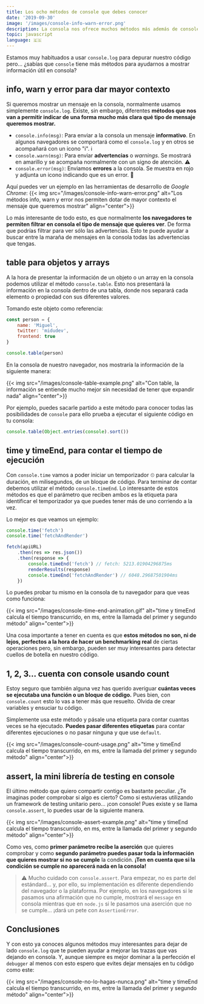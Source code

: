 ```yaml
---
title: Los ocho métodos de console que debes conocer
date: '2019-09-30'
image: '/images/console-info-warn-error.png'
description: La consola nos ofrece muchos métodos más además de console.log. Conoce los que quedan, que te ayudarán a mostrar mejores mensajes en la consola. warn, error, info, table, time, timeEnd, count y assert.
topic: javascript
language: 🇪🇸
---
```


Estamos muy habituados a usar `console.log` para depurar nuestro código pero... ¿sabías que `console` tiene más métodos para ayudarnos a mostrar información útil en consola?

## info, warn y error para dar mayor contexto

Si queremos mostrar un mensaje en la consola, normalmente usamos simplemente `console.log`. Existe, sin embargo, diferentes **métodos que nos van a permitir indicar de una forma mucho más clara qué tipo de mensaje queremos mostrar.**

* `console.info(msg)`: Para enviar a la consola un mensaje **informativo**. En algunos navegadores se comportará como el  `console.log` y en otros se acompañará con un icono "i". ℹ️
* `console.warn(msg)`: Para enviar **advertencias** o *warnings*. Se mostrará en amarillo y se acompaña normalmente con un signo de atención. ⚠️
* `console.error(msg)`: Enviamos **errores** a la consola. Se muestra en rojo y adjunta un icono indicando que es un error. 🛑

Aquí puedes ver un ejemplo en las herramientas de desarrollo de *Google Chrome*:
{{< img src="/images/console-info-warn-error.png" alt="Los métodos info, warn y error nos permiten dotar de mayor contexto el mensaje que queremos mostrar" align="center">}}

Lo más interesante de todo esto, es que normalmente **los navegadores te permiten filtrar en consola el tipo de mensaje que quieres ver**. De forma que podrías filtrar para ver sólo las advertencias. Esto te puede ayudar a buscar entre la maraña de mensajes en la consola todas las advertencias que tengas.

## table para objetos y arrays

A la hora de presentar la información de un objeto o un array en la consola podemos utilizar el método `console.table`. Esto nos presentará la información en la consola dentro de una tabla, donde nos separará cada elemento o propiedad con sus diferentes valores.

Tomando este objeto como referencia:

```javascript
const person = {
    name: 'Miguel',
    twitter: 'midudev',
    frontend: true
}

console.table(person)
```

En la consola de nuestro navegador, nos mostraría la información de la siguiente manera:

{{< img src="/images/console-table-example.png" alt="Con table, la información se entiende mucho mejor sin necesidad de tener que expandir nada" align="center">}}

Por ejemplo, puedes sacarle partido a este método para conocer todas las posibilidades de `console` para ello prueba a ejecutar el siguiente código en tu consola: 

```javascript
console.table(Object.entries(console).sort())
```

## time y timeEnd, para contar el tiempo de ejecución

Con `console.time` vamos a poder iniciar un temporizador ⏲ para calcular la duración, en milisegundos, de un bloque de código. Para terminar de contar debemos utilizar el método `console.timeEnd`. Lo interesante de estos métodos es que el parámetro que reciben ambos es la etiqueta para identificar el temporizador ya que puedes tener más de uno corriendo a la vez.

Lo mejor es que veamos un ejemplo:

```javascript
console.time('fetch')
console.time('fetchAndRender')

fetch(apiURL)
    .then(res => res.json())
    .then(response => {
        console.timeEnd('fetch') // fetch: 5213.01904296875ms
        renderResults(response)
        console.timeEnd('fetchAndRender') // 6048.29687501904ms
    })
```

Lo puedes probar tu mismo en la consola de tu navegador para que veas como funciona:

{{< img src="/images/console-time-end-animation.gif" alt="time y timeEnd calcula el tiempo transcurrido, en ms, entre la llamada del primer y segundo método" align="center">}}

Una cosa importante a tener en cuenta es que **estos métodos no son, ni de lejos, perfectos a la hora de hacer un benchmarking real** de ciertas operaciones pero, sin embargo, pueden ser muy interesantes para detectar cuellos de botella en nuestro código.

## 1, 2, 3... cuenta con console usando count

Estoy seguro que también alguna vez has querido averiguar **cuántas veces se ejecutaba una función o un bloque de código.** Pues bien, con `console.count` esto lo vas a tener más que resuelto. Olvida de crear variables y ensuciar tu código.

Simplemente usa este método y pásale una etiqueta para contar cuantas veces se ha ejecutado. **Puedes pasar diferentes etiquetas** para contar diferentes ejecuciones o no pasar ninguna y que use `default`.

{{< img src="/images/console-count-usage.png" alt="time y timeEnd calcula el tiempo transcurrido, en ms, entre la llamada del primer y segundo método" align="center">}}

## assert, la mini librería de testing en console

El último método que quiero compartir contigo es bastante peculiar. ¿Te imaginas poder comprobar si algo es cierto? Como si estuvieras utilizando un framework de testing unitario pero... ¡con console! Pues existe y se llama `console.assert`, lo puedes usar de la siguiente manera.

{{< img src="/images/console-assert-example.png" alt="time y timeEnd calcula el tiempo transcurrido, en ms, entre la llamada del primer y segundo método" align="center">}}

Como ves, como **primer parámetro recibe la aserción** que quieres comprobar y como **segundo parámetro puedes pasar toda la información que quieres mostrar si no se cumple** la condición. **¡Ten en cuenta que si la condición se cumple no aparecerá nada en la consola!**

> ⚠️ Mucho cuidado con `console.assert`. Para empezar, no es parte del estándard... y, por ello, su implementación es diferente dependiendo del navegador o la plataforma. Por ejemplo, en los navegadores si le pasamos una afirmación que no cumple, mostrará el `message` en consola mientras que en `node.js` si le pasamos una aserción que no se cumple... ¡dará un pete con `AssertionError`.

## Conclusiones

Y con esto ya conoces algunos métodos muy interesantes para dejar de lado `console.log` que te pueden ayudar a mejorar las trazas que vas dejando en consola. Y, aunque siempre es mejor dominar a la perfección el `debugger` al menos con esto espero que evites dejar mensajes en tu código como este:

{{< img src="/images/console-no-lo-hagas-nunca.png" alt="time y timeEnd calcula el tiempo transcurrido, en ms, entre la llamada del primer y segundo método" align="center">}}